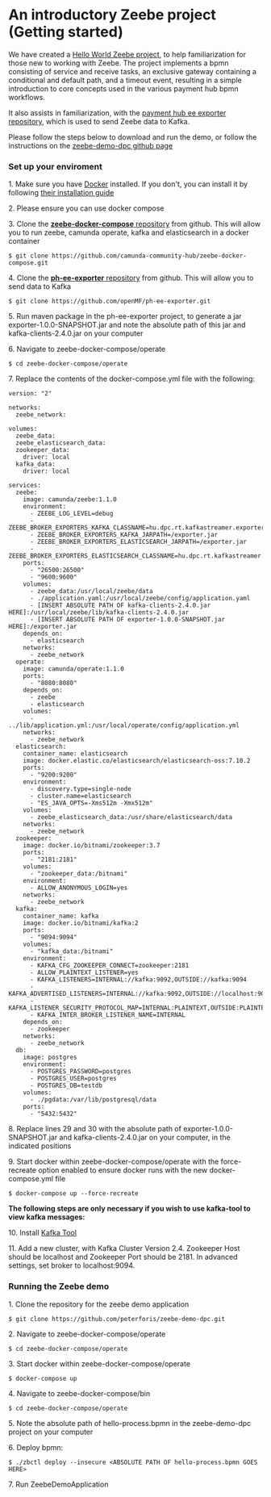 # An introductory Zeebe project (Getting started)

We have created a [Hello World Zeebe project](https://github.com/peterforis/zeebe-demo-dpc), to help familiarization for those new to working with Zeebe. The project implements a bpmn consisting of service and receive tasks, an exclusive gateway containing a conditional and default path, and a timeout event, resulting in a simple introduction to core concepts used in the various payment hub bpmn workflows.

It also assists in familiarization, with the [payment hub ee exporter repository](https://github.com/openMF/ph-ee-exporter), which is used to send Zeebe data to Kafka.

Please follow the steps below to download and run the demo, or follow the instructions on the [zeebe-demo-dpc github page](https://github.com/peterforis/zeebe-demo-dpc)

### Set up your enviroment

1\. Make sure you have [Docker](https://www.docker.com/) installed. If you don't, you can install it by following [their installation guide](https://docs.readthedocs.io/en/latest/development/install.html)

2\. Please ensure you can use docker compose

3\. Clone the [**zeebe-docker-compose** repository](https://github.com/camunda-community-hub/zeebe-docker-compose) from github. This will allow you to run zeebe, camunda operate, kafka and elasticsearch in a docker container&#x20;

```
$ git clone https://github.com/camunda-community-hub/zeebe-docker-compose.git
```

&#x20;4\. Clone the [**ph-ee-exporter** repository](https://github.com/openMF/ph-ee-exporter) from github. This will allow you to send data to Kafka

```
$ git clone https://github.com/openMF/ph-ee-exporter.git
```

5\. Run maven package in the ph-ee-exporter project, to generate a jar exporter-1.0.0-SNAPSHOT.jar and note the absolute path of this jar and kafka-clients-2.4.0.jar on your computer

6\. Navigate to zeebe-docker-compose/operate

```
$ cd zeebe-docker-compose/operate
```

7\. Replace the contents of the docker-compose.yml file with the following:

```
version: "2"

networks:
  zeebe_network:

volumes:
  zeebe_data:
  zeebe_elasticsearch_data:
  zookeeper_data:
    driver: local
  kafka_data:
    driver: local

services:
  zeebe:
    image: camunda/zeebe:1.1.0
    environment:
      - ZEEBE_LOG_LEVEL=debug
      - ZEEBE_BROKER_EXPORTERS_KAFKA_CLASSNAME=hu.dpc.rt.kafkastreamer.exporter.KafkaExporter
      - ZEEBE_BROKER_EXPORTERS_KAFKA_JARPATH=/exporter.jar
      - ZEEBE_BROKER_EXPORTERS_ELASTICSEARCH_JARPATH=/exporter.jar
      - ZEEBE_BROKER_EXPORTERS_ELASTICSEARCH_CLASSNAME=hu.dpc.rt.kafkastreamer.exporter.NoOpExporter
    ports:
      - "26500:26500"
      - "9600:9600"
    volumes:
      - zeebe_data:/usr/local/zeebe/data 
      - ./application.yaml:/usr/local/zeebe/config/application.yaml
      - [INSERT ABSOLUTE PATH OF kafka-clients-2.4.0.jar HERE]:/usr/local/zeebe/lib/kafka-clients-2.4.0.jar
      - [INSERT ABSOLUTE PATH OF exporter-1.0.0-SNAPSHOT.jar HERE]:/exporter.jar
    depends_on:
      - elasticsearch
    networks:
      - zeebe_network
  operate:
    image: camunda/operate:1.1.0
    ports:
      - "8080:8080"
    depends_on:
      - zeebe
      - elasticsearch
    volumes:
      - ../lib/application.yml:/usr/local/operate/config/application.yml
    networks:
      - zeebe_network
  elasticsearch:
    container_name: elasticsearch
    image: docker.elastic.co/elasticsearch/elasticsearch-oss:7.10.2
    ports:
      - "9200:9200"
    environment:
      - discovery.type=single-node
      - cluster.name=elasticsearch
      - "ES_JAVA_OPTS=-Xms512m -Xmx512m"
    volumes:
      - zeebe_elasticsearch_data:/usr/share/elasticsearch/data
    networks:
      - zeebe_network
  zookeeper:
    image: docker.io/bitnami/zookeeper:3.7
    ports:
      - "2181:2181"
    volumes:
      - "zookeeper_data:/bitnami"
    environment:
      - ALLOW_ANONYMOUS_LOGIN=yes
    networks:
      - zeebe_network
  kafka:
    container_name: kafka
    image: docker.io/bitnami/kafka:2
    ports:
      - "9094:9094"
    volumes:
      - "kafka_data:/bitnami"
    environment:
      - KAFKA_CFG_ZOOKEEPER_CONNECT=zookeeper:2181
      - ALLOW_PLAINTEXT_LISTENER=yes
      - KAFKA_LISTENERS=INTERNAL://kafka:9092,OUTSIDE://kafka:9094
      - KAFKA_ADVERTISED_LISTENERS=INTERNAL://kafka:9092,OUTSIDE://localhost:9094
      - KAFKA_LISTENER_SECURITY_PROTOCOL_MAP=INTERNAL:PLAINTEXT,OUTSIDE:PLAINTEXT
      - KAFKA_INTER_BROKER_LISTENER_NAME=INTERNAL
    depends_on:
      - zookeeper
    networks:
      - zeebe_network
  db:
    image: postgres
    environment:
      - POSTGRES_PASSWORD=postgres
      - POSTGRES_USER=postgres
      - POSTGRES_DB=testdb
    volumes:
      - ./pgdata:/var/lib/postgresql/data
    ports:
      - "5432:5432"
```

8\. Replace lines 29 and 30 with the absolute path of exporter-1.0.0- SNAPSHOT.jar and kafka-clients-2.4.0.jar on your computer, in the indicated positions

9\. Start docker within zeebe-docker-compose/operate with the force-recreate option enabled to ensure docker runs with the new docker- compose.yml file

```
$ docker-compose up --force-recreate
```

&#x20;**The following steps are only necessary if you wish to use kafka-tool to view kafka messages:**

10\. Install [Kafka Tool](https://www.kafkatool.com/)

11\. Add a new cluster, with Kafka Cluster Version 2.4. Zookeeper Host should be localhost and Zookeeper Port should be 2181. In advanced settings, set broker to localhost:9094.

### Running the Zeebe demo

1\. Clone the repository for the zeebe demo application

```
$ git clone https://github.com/peterforis/zeebe-demo-dpc.git
```

2\. Navigate to zeebe-docker-compose/operate

```
$ cd zeebe-docker-compose/operate
```

3\. Start docker within zeebe-docker-compose/operate

```
$ docker-compose up 
```

4\. Navigate to zeebe-docker-compose/bin

```
$ cd zeebe-docker-compose/operate
```

5\. Note the absolute path of hello-process.bpmn in the zeebe-demo-dpc project on your computer

6\. Deploy bpmn:

```
$ ./zbctl deploy --insecure <ABSOLUTE PATH OF hello-process.bpmn GOES HERE>
```

7\. Run ZeebeDemoApplication
